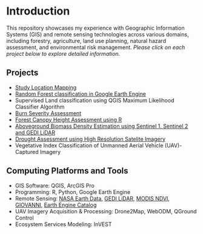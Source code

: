 # Introduction
This repository showcases my experience with Geographic Information Systems (GIS) and remote sensing technologies across various domains, including forestry, agriculture, land use planning, natural hazard assessment, and environmental risk management.
_Please click on each project below to explore detailed information._
## Projects
- [Study Location Mapping](https://github.com/GEO-001/hands-on-projects/blob/main/Project%20files/study_area_maps.ipynb)
- [Random Forest classification in Google Earth Engine](https://github.com/GEO-001/hands-on-projects/blob/main/Project%20files/Land%20Cover%20Classification/Random%20Forest.md)
- Supervised Land classification using QGIS Maximum Likelihood Classifier Algorithm
- [Burn Severity Assessment](https://github.com/GEO-001/hands-on-projects/blob/main/Project%20files/Fire%20Risk%20Assessment/Burn%20severity.md)
- [Forest Canopy Height Assessment using R](https://github.com/GEO-001/hands-on-projects/blob/main/Project%20files/forest%20canopy%20height%20assessment/3D_forest_height.md)
- [Aboveground Biomass Density Estimation using Sentinel 1, Sentinel 2 and GEDI LiDAR](https://github.com/GEO-001/hands-on-projects/blob/main/Project%20files/Above%20Ground%20Biomass%20Modeling/agbd.md)
- [Drought Assessment using High Resolution Satelite Imagery](https://github.com/GEO-001/hands-on-projects/blob/main/Project%20files/Drought%20Assessment/drought.ipynb)
- Vegetative Index Classification of Unmanned Aerial Vehicle (UAV)-Captured Imagery

## Computing Platforms and Tools 
- GIS Software: QGIS, ArcGIS Pro
- Programming: R, Python, Google Earth Engine
- Remote Sensing: [NASA Earth Data](https://www.earthdata.nasa.gov/), [GEDI LiDAR](https://www.earthdata.nasa.gov/learn/articles/gedi-l4b-data), [MODIS NDVI](https://modis.gsfc.nasa.gov/data/dataprod/mod13.php), [GIOVANNI](https://giovanni.gsfc.nasa.gov/giovanni/), [Earth Engine Catalog](https://developers.google.com/earth-engine/datasets/)
- UAV Imagery Acquisition & Processing: Drone2Map, WebODM, QGround Control
- Ecosystem Services Modeling: InVEST


  


